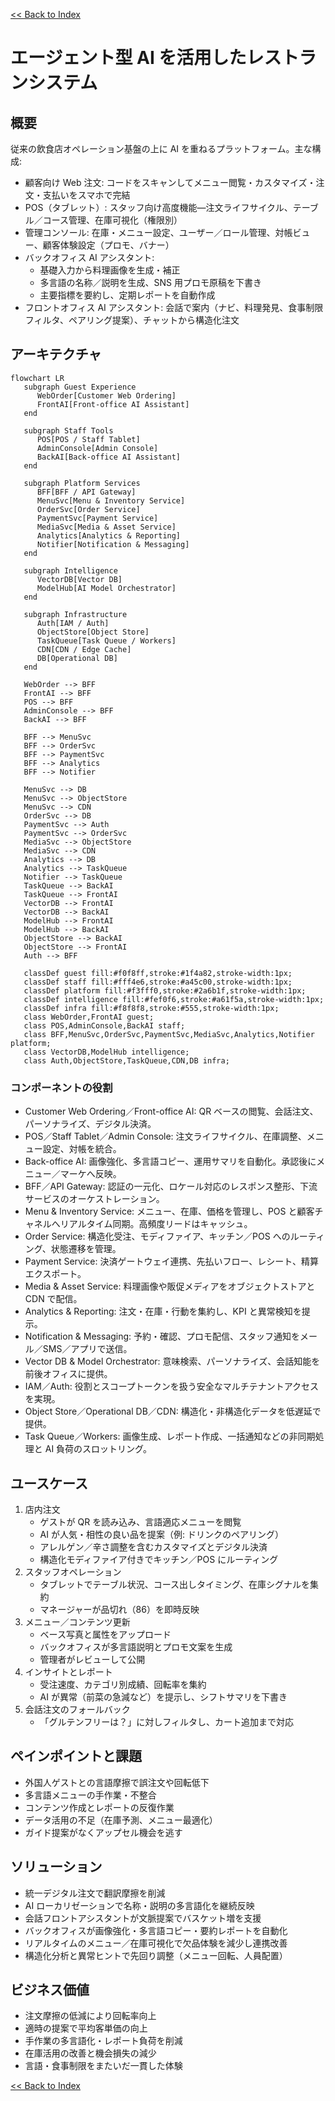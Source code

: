 [<< Back to Index](index-ja.html) 

# エージェント型 AI を活用したレストランシステム

## 概要
従来の飲食店オペレーション基盤の上に AI を重ねるプラットフォーム。主な構成:
- 顧客向け Web 注文: コードをスキャンしてメニュー閲覧・カスタマイズ・注文・支払いをスマホで完結
- POS（タブレット）: スタッフ向け高度機能—注文ライフサイクル、テーブル／コース管理、在庫可視化（権限別）
- 管理コンソール: 在庫・メニュー設定、ユーザー／ロール管理、対帳ビュー、顧客体験設定（プロモ、バナー）
- バックオフィス AI アシスタント:
  - 基礎入力から料理画像を生成・補正
  - 多言語の名称／説明を生成、SNS 用プロモ原稿を下書き
  - 主要指標を要約し、定期レポートを自動作成
- フロントオフィス AI アシスタント: 会話で案内（ナビ、料理発見、食事制限フィルタ、ペアリング提案）、チャットから構造化注文

## アーキテクチャ

```mermaid
flowchart LR
   subgraph Guest Experience
      WebOrder[Customer Web Ordering]
      FrontAI[Front-office AI Assistant]
   end

   subgraph Staff Tools
      POS[POS / Staff Tablet]
      AdminConsole[Admin Console]
      BackAI[Back-office AI Assistant]
   end

   subgraph Platform Services
      BFF[BFF / API Gateway]
      MenuSvc[Menu & Inventory Service]
      OrderSvc[Order Service]
      PaymentSvc[Payment Service]
      MediaSvc[Media & Asset Service]
      Analytics[Analytics & Reporting]
      Notifier[Notification & Messaging]
   end

   subgraph Intelligence
      VectorDB[Vector DB]
      ModelHub[AI Model Orchestrator]
   end

   subgraph Infrastructure
      Auth[IAM / Auth]
      ObjectStore[Object Store]
      TaskQueue[Task Queue / Workers]
      CDN[CDN / Edge Cache]
      DB[Operational DB]
   end

   WebOrder --> BFF
   FrontAI --> BFF
   POS --> BFF
   AdminConsole --> BFF
   BackAI --> BFF

   BFF --> MenuSvc
   BFF --> OrderSvc
   BFF --> PaymentSvc
   BFF --> Analytics
   BFF --> Notifier

   MenuSvc --> DB
   MenuSvc --> ObjectStore
   MenuSvc --> CDN
   OrderSvc --> DB
   PaymentSvc --> Auth
   PaymentSvc --> OrderSvc
   MediaSvc --> ObjectStore
   MediaSvc --> CDN
   Analytics --> DB
   Analytics --> TaskQueue
   Notifier --> TaskQueue
   TaskQueue --> BackAI
   TaskQueue --> FrontAI
   VectorDB --> FrontAI
   VectorDB --> BackAI
   ModelHub --> FrontAI
   ModelHub --> BackAI
   ObjectStore --> BackAI
   ObjectStore --> FrontAI
   Auth --> BFF

   classDef guest fill:#f0f8ff,stroke:#1f4a82,stroke-width:1px;
   classDef staff fill:#fff4e6,stroke:#a45c00,stroke-width:1px;
   classDef platform fill:#f3fff0,stroke:#2a6b1f,stroke-width:1px;
   classDef intelligence fill:#fef0f6,stroke:#a61f5a,stroke-width:1px;
   classDef infra fill:#f8f8f8,stroke:#555,stroke-width:1px;
   class WebOrder,FrontAI guest;
   class POS,AdminConsole,BackAI staff;
   class BFF,MenuSvc,OrderSvc,PaymentSvc,MediaSvc,Analytics,Notifier platform;
   class VectorDB,ModelHub intelligence;
   class Auth,ObjectStore,TaskQueue,CDN,DB infra;
```

### コンポーネントの役割
- Customer Web Ordering／Front-office AI: QR ベースの閲覧、会話注文、パーソナライズ、デジタル決済。
- POS／Staff Tablet／Admin Console: 注文ライフサイクル、在庫調整、メニュー設定、対帳を統合。
- Back-office AI: 画像強化、多言語コピー、運用サマリを自動化。承認後にメニュー／マーケへ反映。
- BFF／API Gateway: 認証の一元化、ロケール対応のレスポンス整形、下流サービスのオーケストレーション。
- Menu & Inventory Service: メニュー、在庫、価格を管理し、POS と顧客チャネルへリアルタイム同期。高頻度リードはキャッシュ。
- Order Service: 構造化受注、モディファイア、キッチン／POS へのルーティング、状態遷移を管理。
- Payment Service: 決済ゲートウェイ連携、先払いフロー、レシート、精算エクスポート。
- Media & Asset Service: 料理画像や販促メディアをオブジェクトストアと CDN で配信。
- Analytics & Reporting: 注文・在庫・行動を集約し、KPI と異常検知を提示。
- Notification & Messaging: 予約・確認、プロモ配信、スタッフ通知をメール／SMS／アプリで送信。
- Vector DB & Model Orchestrator: 意味検索、パーソナライズ、会話知能を前後オフィスに提供。
- IAM／Auth: 役割とスコープトークンを扱う安全なマルチテナントアクセスを実現。
- Object Store／Operational DB／CDN: 構造化・非構造化データを低遅延で提供。
- Task Queue／Workers: 画像生成、レポート作成、一括通知などの非同期処理と AI 負荷のスロットリング。

## ユースケース
1. 店内注文
   - ゲストが QR を読み込み、言語適応メニューを閲覧
   - AI が人気・相性の良い品を提案（例: ドリンクのペアリング）
   - アレルゲン／辛さ調整を含むカスタマイズとデジタル決済
   - 構造化モディファイア付きでキッチン／POS にルーティング
2. スタッフオペレーション
   - タブレットでテーブル状況、コース出しタイミング、在庫シグナルを集約
   - マネージャーが品切れ（86）を即時反映
3. メニュー／コンテンツ更新
   - ベース写真と属性をアップロード
   - バックオフィスが多言語説明とプロモ文案を生成
   - 管理者がレビューして公開
4. インサイトとレポート
   - 受注速度、カテゴリ別成績、回転率を集約
   - AI が異常（前菜の急減など）を提示し、シフトサマリを下書き
5. 会話注文のフォールバック
   - 「グルテンフリーは？」に対しフィルタし、カート追加まで対応

## ペインポイントと課題
- 外国人ゲストとの言語摩擦で誤注文や回転低下
- 多言語メニューの手作業・不整合
- コンテンツ作成とレポートの反復作業
- データ活用の不足（在庫予測、メニュー最適化）
- ガイド提案がなくアップセル機会を逃す

## ソリューション
- 統一デジタル注文で翻訳摩擦を削減
- AI ローカリゼーションで名称・説明の多言語化を継続反映
- 会話フロントアシスタントが文脈提案でバスケット増を支援
- バックオフィスが画像強化・多言語コピー・要約レポートを自動化
- リアルタイムのメニュー／在庫可視化で欠品体験を減少し連携改善
- 構造化分析と異常ヒントで先回り調整（メニュー回転、人員配置）

## ビジネス価値
- 注文摩擦の低減により回転率向上
- 適時の提案で平均客単価の向上
- 手作業の多言語化・レポート負荷を削減
- 在庫活用の改善と機会損失の減少
- 言語・食事制限をまたいだ一貫した体験

[<< Back to Index](index.html) 
